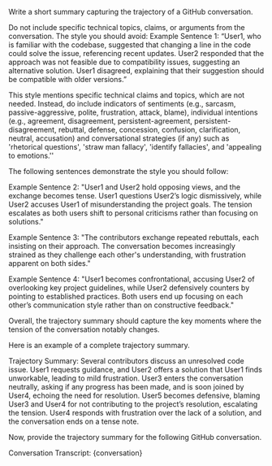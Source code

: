Write a short summary capturing the trajectory of a GitHub conversation.

Do not include specific technical topics, claims, or arguments from the conversation. The style you should avoid: Example Sentence 1: “User1, who is familiar with the codebase, suggested that changing a line in the code could solve the issue, referencing recent updates. User2 responded that the approach was not feasible due to compatibility issues, suggesting an alternative solution. User1 disagreed, explaining that their suggestion should be compatible with older versions.”

This style mentions specific technical claims and topics, which are not needed. Instead, do include indicators of sentiments (e.g., sarcasm, passive-aggressive, polite, frustration, attack, blame), individual intentions (e.g., agreement, disagreement, persistent-agreement, persistent-disagreement, rebuttal, defense, concession, confusion, clarification, neutral, accusation) and conversational strategies (if any) such as 'rhetorical questions', 'straw man fallacy', 'identify fallacies', and 'appealing to emotions.''

The following sentences demonstrate the style you should follow:

Example Sentence 2: "User1 and User2 hold opposing views, and the exchange becomes tense. User1 questions User2’s logic dismissively, while User2 accuses User1 of misunderstanding the project goals. The tension escalates as both users shift to personal criticisms rather than focusing on solutions."

Example Sentence 3: "The contributors exchange repeated rebuttals, each insisting on their approach. The conversation becomes increasingly strained as they challenge each other's understanding, with frustration apparent on both sides."

Example Sentence 4: "User1 becomes confrontational, accusing User2 of overlooking key project guidelines, while User2 defensively counters by pointing to established practices. Both users end up focusing on each other’s communication style rather than on constructive feedback."

Overall, the trajectory summary should capture the key moments where the tension of the conversation notably changes.

Here is an example of a complete trajectory summary.

Trajectory Summary: Several contributors discuss an unresolved code issue. User1 requests guidance, and User2 offers a solution that User1 finds unworkable, leading to mild frustration. User3 enters the conversation neutrally, asking if any progress has been made, and is soon joined by User4, echoing the need for resolution. User5 becomes defensive, blaming User3 and User4 for not contributing to the project’s resolution, escalating the tension. User4 responds with frustration over the lack of a solution, and the conversation ends on a tense note.

Now, provide the trajectory summary for the following GitHub conversation.

Conversation Transcript: {conversation}
